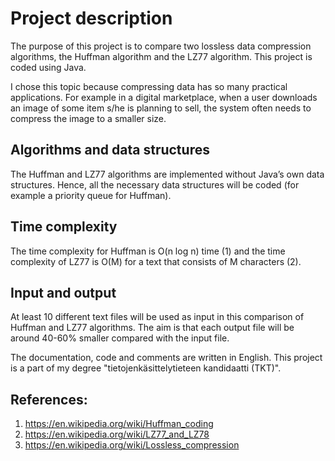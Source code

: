# Project description

The purpose of this project is to compare two lossless data compression algorithms, the Huffman algorithm and the LZ77 algorithm. This project is coded using Java.

I chose this topic because compressing data has so many practical applications. For example in a digital marketplace, when a user downloads an image of some item s/he is planning to sell, the system often needs to compress the image to a smaller size.

## Algorithms and data structures
The Huffman and LZ77 algorithms are implemented without Java’s own data structures. Hence, all the necessary data structures will be coded (for example a priority queue for Huffman).

## Time complexity
The time complexity for Huffman is O(n log n) time (1) and the time complexity of LZ77 is O(M) for a text that consists of M characters (2).

## Input and output
At least 10 different text files will be used as input in this comparison of Huffman and LZ77 algorithms. The aim is that each output file will be around 40-60% smaller compared with the input file. 

The documentation, code and comments are written in English. This project is a part of my degree "tietojenkäsittelytieteen kandidaatti (TKT)".

## References:
1. <https://en.wikipedia.org/wiki/Huffman_coding> 
2. <https://en.wikipedia.org/wiki/LZ77_and_LZ78>
3. <https://en.wikipedia.org/wiki/Lossless_compression>



